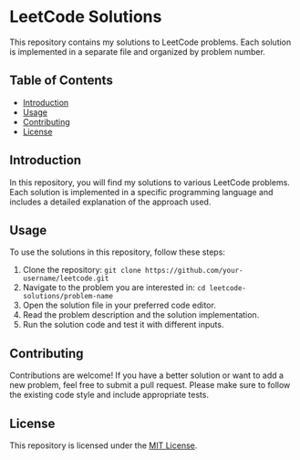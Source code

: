 # LeetCode Solutions 

This repository contains my solutions to LeetCode problems. Each solution is implemented in a separate file and organized by problem number.

## Table of Contents

- [Introduction](#introduction)
- [Usage](#usage)
- [Contributing](#contributing)
- [License](#license)

## Introduction

In this repository, you will find my solutions to various LeetCode problems. Each solution is implemented in a specific programming language and includes a detailed explanation of the approach used.

## Usage

To use the solutions in this repository, follow these steps:

1. Clone the repository: `git clone https://github.com/your-username/leetcode.git`
2. Navigate to the problem you are interested in: `cd leetcode-solutions/problem-name`
3. Open the solution file in your preferred code editor.
4. Read the problem description and the solution implementation.
5. Run the solution code and test it with different inputs.

## Contributing

Contributions are welcome! If you have a better solution or want to add a new problem, feel free to submit a pull request. Please make sure to follow the existing code style and include appropriate tests.

## License

This repository is licensed under the [MIT License](LICENSE).

